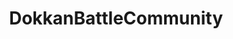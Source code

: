 ---
title: DokkanBattleCommunity
crosslinks:
- DBZDokkanBattle
- livven
- Dokkanmemes
- metalgearsolid
- me_irl
---